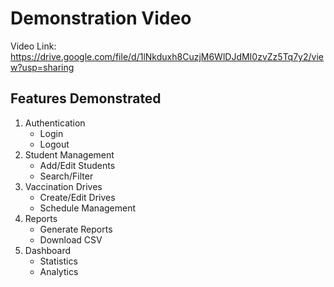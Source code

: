 # Demonstration Video

Video Link: https://drive.google.com/file/d/1lNkduxh8CuzjM6WlDJdMI0zvZz5Tq7y2/view?usp=sharing

## Features Demonstrated
1. Authentication
   - Login 
   - Logout
2. Student Management
   - Add/Edit Students
   - Search/Filter
3. Vaccination Drives
   - Create/Edit Drives
   - Schedule Management
4. Reports
   - Generate Reports
   - Download CSV
5. Dashboard
   - Statistics
   - Analytics
